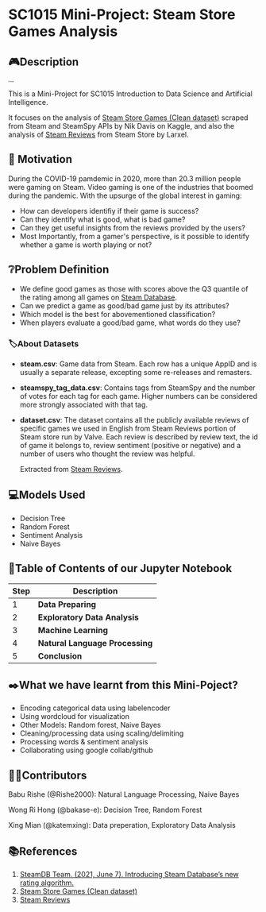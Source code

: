 # SC1015 Mini-Project: Steam Store Games Analysis


## :video_game:Description
<img src="https://user-images.githubusercontent.com/89787115/164893872-55ae3b2c-204b-41c1-97c6-bcbea336129f.png" alt="image" style="zoom: 20%;" />

This is a Mini-Project for SC1015 Introduction to Data Science and Artificial Intelligence.

It focuses on the analysis of [Steam Store Games (Clean dataset)](https://www.kaggle.com/datasets/nikdavis/steam-store-games) scraped from Steam and SteamSpy APIs by Nik Davis on Kaggle, and also the analysis of [Steam Reviews](https://www.kaggle.com/datasets/andrewmvd/steam-reviews) from Steam Store by Larxel.


## :thought_balloon: Motivation 
During the COVID-19 pamdemic in 2020, more than 20.3 million people were gaming on Steam. Video gaming is one of the industries that boomed during the pandemic. With the upsurge of the global interest in gaming:

- How can developers identifiy if their game is success? 
- Can they identify what is good, what is bad game? 
- Can they get useful insights from the reviews provided by the users? 
- Most Importantly, from a gamer's  perspective, is it possible to identify whether a game is worth playing or not?

## 	:grey_question:Problem Definition
- We define good games as those with scores above the Q3 quantile of the rating among all games on [Steam Database](https://steamdb.info/).
- Can we predict a game as good/bad game just by its attributes?
- Which model is the best for abovementioned classification?
- When players evaluate a good/bad game, what words do they use?

### :label:About Datasets

- **steam.csv**: Game data from Steam. Each row has a unique AppID and is usually a separate release, excepting some re-releases and remasters.

- **steamspy_tag_data.csv**: Contains tags from SteamSpy and the number of votes for each tag for each game. Higher numbers can be considered more strongly associated with that tag.

- **dataset.csv**: The dataset contains all the publicly available reviews of specific games we used in English from Steam Reviews portion of Steam store run by Valve. Each review is described by review text, the id of game it belongs to, review sentiment (positive or negative) and a number of users who thought the review was helpful.

  Extracted from [Steam Reviews](https://www.kaggle.com/datasets/andrewmvd/steam-reviews).

## :computer:Models Used

- Decision Tree
- Random Forest
- Sentiment Analysis
- Naive Bayes

## :orange_book:Table of Contents of our Jupyter Notebook

| Step | Description                     |
| ---- | ------------------------------- |
| 1    | **Data Preparing**              |
| 2    | **Exploratory Data Analysis**   |
| 3    | **Machine Learning**            |
| 4    | **Natural Language Processing** |
| 5    | **Conclusion**                  |

## :black_nib:What we have learnt from this Mini-Poject?

- Encoding categorical data using labelencoder
- Using wordcloud for visualization
- Other Models: Random forest, Naive Bayes
- Cleaning/processing data using scaling/delimiting
- Processing words & sentiment analysis
- Collaborating using google collab/github

## :technologist:Contributors

Babu Rishe (@Rishe2000): Natural Language Processing, Naive Bayes

Wong Ri Hong (@bakase-e): Decision Tree, Random Forest

Xing Mian (@katemxing): Data preperation, Exploratory Data Analysis

## :books:References

1. [SteamDB Team. (2021, June 7). Introducing Steam Database’s new rating algorithm.](https://steamdb.info/blog/steamdb-rating/)
2. [Steam Store Games (Clean dataset)](https://www.kaggle.com/datasets/nikdavis/steam-store-games)
3. [Steam Reviews](https://www.kaggle.com/datasets/andrewmvd/steam-reviews) 

